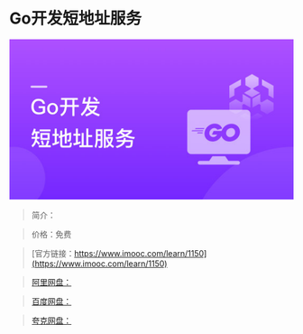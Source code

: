 # Go开发短地址服务

![img](../../assets/5fe4430b00015e0c05400304.jpg)

> 简介：

> 价格：免费

> [官方链接：https://www.imooc.com/learn/1150](https://www.imooc.com/learn/1150)

> [阿里网盘：]()

> [百度网盘：]()

> [夸克网盘：]()
